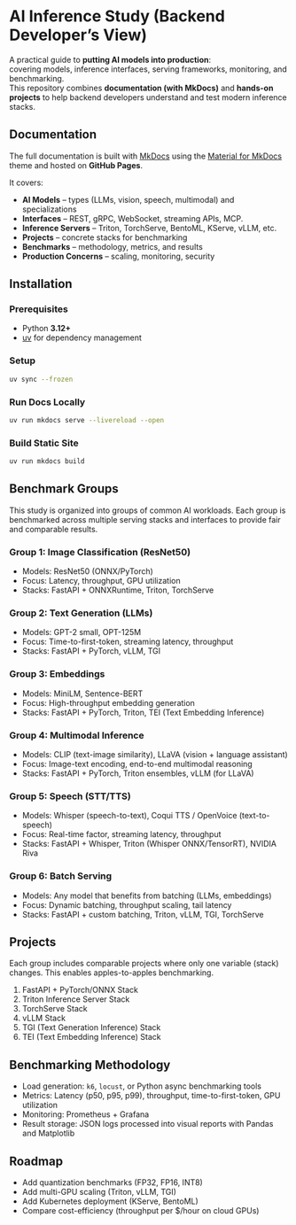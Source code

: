 # AI Inference Study (Backend Developer’s View)

A practical guide to **putting AI models into production**:  
covering models, inference interfaces, serving frameworks, monitoring, and benchmarking.  
This repository combines **documentation (with MkDocs)** and **hands-on projects** to help backend developers understand and test modern inference stacks.

## Documentation

The full documentation is built with [MkDocs](https://www.mkdocs.org/) using the [Material for MkDocs](https://squidfunk.github.io/mkdocs-material/) theme and hosted on **GitHub Pages**.

It covers:
- **AI Models** – types (LLMs, vision, speech, multimodal) and specializations  
- **Interfaces** – REST, gRPC, WebSocket, streaming APIs, MCP.  
- **Inference Servers** – Triton, TorchServe, BentoML, KServe, vLLM, etc.  
- **Projects** – concrete stacks for benchmarking  
- **Benchmarks** – methodology, metrics, and results  
- **Production Concerns** – scaling, monitoring, security  

## Installation

### Prerequisites
- Python **3.12+**
- [uv](https://docs.astral.sh/uv/getting-started/installation/) for dependency management

### Setup
```bash
uv sync --frozen
```

### Run Docs Locally

```bash
uv run mkdocs serve --livereload --open
```

### Build Static Site

```bash
uv run mkdocs build
```

## Benchmark Groups

This study is organized into groups of common AI workloads.
Each group is benchmarked across multiple serving stacks and interfaces to provide fair and comparable results.

### Group 1: Image Classification (ResNet50)
- Models: ResNet50 (ONNX/PyTorch)
- Focus: Latency, throughput, GPU utilization
- Stacks: FastAPI + ONNXRuntime, Triton, TorchServe

### Group 2: Text Generation (LLMs)
- Models: GPT-2 small, OPT-125M
- Focus: Time-to-first-token, streaming latency, throughput
- Stacks: FastAPI + PyTorch, vLLM, TGI

### Group 3: Embeddings
- Models: MiniLM, Sentence-BERT
- Focus: High-throughput embedding generation
- Stacks: FastAPI + PyTorch, Triton, TEI (Text Embedding Inference)

### Group 4: Multimodal Inference
- Models: CLIP (text-image similarity), LLaVA (vision + language assistant)
- Focus: Image-text encoding, end-to-end multimodal reasoning
- Stacks: FastAPI + PyTorch, Triton ensembles, vLLM (for LLaVA)

### Group 5: Speech (STT/TTS)
- Models: Whisper (speech-to-text), Coqui TTS / OpenVoice (text-to-speech)
- Focus: Real-time factor, streaming latency, throughput
- Stacks: FastAPI + Whisper, Triton (Whisper ONNX/TensorRT), NVIDIA Riva

### Group 6: Batch Serving
- Models: Any model that benefits from batching (LLMs, embeddings)
- Focus: Dynamic batching, throughput scaling, tail latency
- Stacks: FastAPI + custom batching, Triton, vLLM, TGI, TorchServe

## Projects

Each group includes comparable projects where only one variable (stack) changes.
This enables apples-to-apples benchmarking.

1. FastAPI + PyTorch/ONNX Stack
2. Triton Inference Server Stack
3. TorchServe Stack
4. vLLM Stack
5. TGI (Text Generation Inference) Stack
6. TEI (Text Embedding Inference) Stack

## Benchmarking Methodology

- Load generation: `k6`, `locust`, or Python async benchmarking tools
- Metrics: Latency (p50, p95, p99), throughput, time-to-first-token, GPU utilization
- Monitoring: Prometheus + Grafana
- Result storage: JSON logs processed into visual reports with Pandas and Matplotlib

## Roadmap

- Add quantization benchmarks (FP32, FP16, INT8)
- Add multi-GPU scaling (Triton, vLLM, TGI)
- Add Kubernetes deployment (KServe, BentoML)
- Compare cost-efficiency (throughput per $/hour on cloud GPUs)